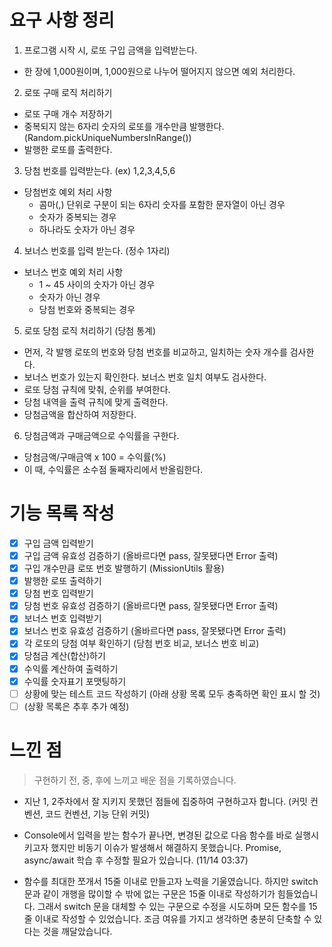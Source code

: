 # 요구 사항 정리

1. 프로그램 시작 시, 로또 구입 금액을 입력받는다.

- 한 장에 1,000원이며, 1,000원으로 나누어 떨어지지 않으면 예외 처리한다.

2. 로또 구매 로직 처리하기

- 로또 구매 개수 저장하기
- 중복되지 않는 6자리 숫자의 로또를 개수만큼 발행한다. (Random.pickUniqueNumbersInRange())
- 발행한 로또를 출력한다.

3. 당첨 번호를 입력받는다. (ex) 1,2,3,4,5,6

- 당첨번호 예외 처리 사항
  - 콤마(,) 단위로 구분이 되는 6자리 숫자를 포함한 문자열이 아닌 경우
  - 숫자가 중복되는 경우
  - 하나라도 숫자가 아닌 경우

4. 보너스 번호를 입력 받는다. (정수 1자리)

- 보너스 번호 예외 처리 사항
  - 1 ~ 45 사이의 숫자가 아닌 경우
  - 숫자가 아닌 경우
  - 당첨 번호와 중복되는 경우

5. 로또 당첨 로직 처리하기 (당첨 통계)

- 먼저, 각 발행 로또의 번호와 당첨 번호를 비교하고, 일치하는 숫자 개수를 검사한다.
- 보너스 번호가 있는지 확인한다. 보너스 번호 일치 여부도 검사한다.
- 로또 당첨 규칙에 맞춰, 순위를 부여한다.
- 당첨 내역을 출력 규칙에 맞게 출력한다.
- 당첨금액을 합산하여 저장한다.

6. 당첨금액과 구매금액으로 수익률을 구한다.

- 당첨금액/구매금액 x 100 = 수익률(%)
- 이 때, 수익률은 소수점 둘째자리에서 반올림한다.

# 기능 목록 작성

- [x] 구입 금액 입력받기
- [x] 구입 금액 유효성 검증하기 (올바르다면 pass, 잘못됐다면 Error 출력)
- [x] 구입 개수만큼 로또 번호 발행하기 (MissionUtils 활용)
- [x] 발행한 로또 출력하기
- [x] 당첨 번호 입력받기
- [x] 당첨 번호 유효성 검증하기 (올바르다면 pass, 잘못됐다면 Error 출력)
- [x] 보너스 번호 입력받기
- [x] 보너스 번호 유효성 검증하기 (올바르다면 pass, 잘못됐다면 Error 출력)
- [x] 각 로또의 당첨 여부 확인하기 (당첨 번호 비교, 보너스 번호 비교)
- [x] 당첨금 계산(합산)하기
- [x] 수익률 계산하여 출력하기
- [x] 수익률 숫자표기 포맷팅하기
- [ ] 상황에 맞는 테스트 코드 작성하기 (아래 상황 목록 모두 충족하면 확인 표시 할 것)
- [ ] (상황 목록은 추후 추가 예정)

# 느낀 점

> 구현하기 전, 중, 후에 느끼고 배운 점을 기록하였습니다.

- 지난 1, 2주차에서 잘 지키지 못했던 점들에 집중하여 구현하고자 합니다. (커밋 컨벤션, 코드 컨벤션, 기능 단위 커밋)

- Console에서 입력을 받는 함수가 끝나면, 변경된 값으로 다음 함수를 바로 실행시키고자 했지만 비동기 이슈가 발생해서 해결하지 못했습니다. Promise, async/await 학습 후 수정할 필요가 있습니다. (11/14 03:37)

- 함수를 최대한 쪼개서 15줄 이내로 만들고자 노력을 기울였습니다. 하지만 switch 문과 같이 개행을 많이할 수 밖에 없는 구문은 15줄 이내로 작성하기가 힘들었습니다. 그래서 switch 문을 대체할 수 있는 구문으로 수정을 시도하며 모든 함수를 15줄 이내로 작성할 수 있었습니다. 조금 여유를 가지고 생각하면 충분히 단축할 수 있다는 것을 깨달았습니다.
